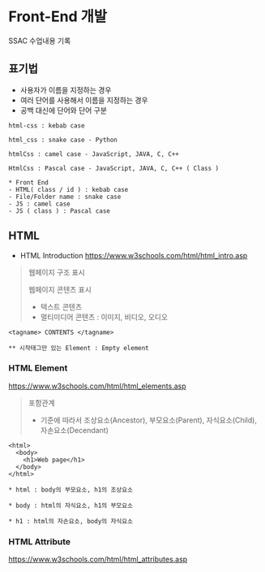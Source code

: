 # Front-End 개발
SSAC 수업내용 기록

## 표기법
- 사용자가 이름을 지정하는 경우
- 여러 단어를 사용해서 이름을 지정하는 경우
- 공백 대신에 단어와 단어 구분
```
html-css : kebab case

html_css : snake case - Python

htmlCss : camel case - JavaScript, JAVA, C, C++

HtmlCss : Pascal case - JavaScript, JAVA, C, C++ ( Class )

* Front End
- HTML( class / id ) : kebab case
- File/Folder name : snake case
- JS : camel case
- JS ( class ) : Pascal case
```

## HTML
* HTML Introduction
 https://www.w3schools.com/html/html_intro.asp

> 웹페이지 구조 표시
> 
> 웹페이지 콘텐츠 표시
>  - 텍스트 콘텐츠
>  - 멀티미디어 콘텐츠 : 이미지, 비디오, 오디오

```
<tagname> CONTENTS </tagname>

** 시작태그만 있는 Element : Empty element
```

### HTML Element
https://www.w3schools.com/html/html_elements.asp

> 포함관계 
> - 기준에 따라서 조상요소(Ancestor), 부모요소(Parent), 자식요소(Child), 자손요소(Decendant)

```
<html>
  <body>
    <h1>Web page</h1>
  </body>
</html>

* html : body의 부모요소, h1의 조상요소

* body : html의 자식요소, h1의 부모요소

* h1 : html의 자손요소, body의 자식요소
```

### HTML Attribute
https://www.w3schools.com/html/html_attributes.asp

